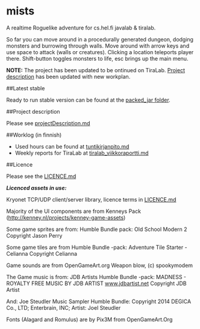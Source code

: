 # mists
A realtime Roguelike adventure for cs.hel.fi javalab & tiralab.

So far you can move around in a procedurally generated dungeon, dodging monsters and burrowing through walls. Move around with arrow keys and use space to attack (walls or creatures). Clicking a location teleports player there. Shift-button toggles monsters to life, esc brings up the main menu. 

**NOTE:** The project has been updated to be ontinued on TiraLab. [Project description](https://github.com/nkoiv/mists/blob/master/documentation/projectDescription.md) has been updated with new workplan.

##Latest stable

Ready to run stable version can be found at the [packed_jar folder](https://github.com/nkoiv/mists/tree/master/packed_jar).

##Project description

Please see [projectDescription.md](https://github.com/nkoiv/mists/blob/master/documentation/projectDescription.md)

##Worklog (in finnish)
* Used hours can be found at [tuntikirjanpito.md](https://github.com/nkoiv/mists/blob/master/documentation/tuntikirjanpito.md)
* Weekly reports for TiraLab at [tiralab_viikkoraportti.md](https://github.com/nkoiv/mists/blob/master/documentation/tiralab_viikkoraportti.md)


##Licence

Please see the [LICENCE.md](https://github.com/nkoiv/mists/blob/master/LICENCE.md)

***Licenced assets in use:***

Kryonet TCP/UDP client/server library, licence terms in [LICENCE.md](https://github.com/nkoiv/mists/blob/master/LICENCE.md)

Majority of the UI components are from Kenneys Pack (http://kenney.nl/projects/kenney-game-assets)

Some game sprites are from: Humble Bundle pack: Old School Modern 2 Copyright Jason Perry

Some game tiles are from Humble Bundle -pack: Adventure Tile Starter - Celianna Copyright Celianna

Game sounds are from OpenGameArt.org Weapon blow, (c) spookymodem

The Game music is from: JDB Artists Humble Bundle -pack: MADNESS - ROYALTY FREE MUSIC BY JDB ARTIST www.jdbartist.net Copyright JDB Artist

And: Joe Steudler Music Sampler Humble Bundle: Copyright 2014 DEGICA Co., LTD; Enterbrain, INC; Artist: Joel Steudler

Fonts (Alagard and Romulus) are by Pix3M from OpenGameArt.Org